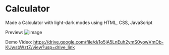 # Calculator
Made a Calculator with light-dark modes using HTML, CSS, JavaScript

Preview:
![image](https://github.com/Bhaawan/Calculator/assets/97682021/a9d523c7-886b-4ea8-a856-e82234cb8803)

Demo Video: https://drive.google.com/file/d/1o5jA5LnEuh2ymS0yowVmOb-KUwsbWztZ/view?usp=drive_link
